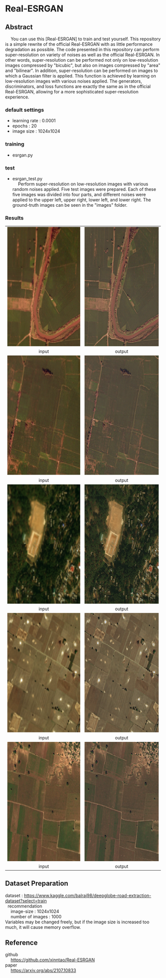 # Real-ESRGAN

## Abstract
&emsp; You can use this [Real-ESRGAN] to train and test yourself.
This repository is a simple rewrite of the official Real-ESRGAN with as little performance degradation as possible.
The code presented in this repository can perform super-resolution on variety of noises as well as the official Real-ESRGAN.
In other words, super-resolution can be performed not only on low-resolution images compressed by "bicubic", but also on images compressed by "area" and "bilinear".
In addition, super-resolution can be performed on images to which a Gaussian filter is applied.
This function is achieved by learning on low-resolution images with various noises applied.
The generators, discriminators, and loss functions are exactly the same as in the official Real-ESRGAN, allowing for a more sophisticated super-resolution experience.

### default settings <br>
- learning rate : 0.0001
- epochs : 20
- image size : 1024x1024

### training <br>
- esrgan.py <br>

### test <by>
- esrgan_test.py <br>
&emsp; Perform super-resolution on low-resolution images with various random noises applied. 
Five test images were prepared. 
Each of these five images was divided into four parts, and different noises were applied to the upper left, upper right, lower left, and lower right.
 The ground-truth images can be seen in the "images" folder.
 
### Results <br>
<table>
   <tr>
    <td><img src="images/input1.png" width=384 height=384></td>
    <td><img src="images/output1.png" width=384 height=384></td>
   </tr>
   <tr>
    <td align="center">input</td>
    <td align="center">output</td>
   </tr>
  <tr>
    <td><img src="images/input2.png" width=384 height=384></td>
    <td><img src="images/output2.png" width=384 height=384></td>
   </tr>
   <tr>
    <td align="center">input</td>
    <td align="center">output</td>  
   </tr>
   <tr>
    <td><img src="images/input3.png" width=384 height=384></td>
    <td><img src="images/output3.png" width=384 height=384></td>
   </tr>
   <tr>
    <td align="center">input</td>
    <td align="center">output</td>
   </tr>
   <tr>
    <td><img src="images/input4.png" width=384 height=384></td>
    <td><img src="images/output4.png" width=384 height=384></td>
   </tr>
   <tr>
    <td align="center">input</td>
    <td align="center">output</td>
   </tr>
   <tr>
    <td><img src="images/input0.png" width=384 height=384></td>
    <td><img src="images/output0.png" width=384 height=384></td>
   </tr>
   <tr>
    <td align="center">input</td>
    <td align="center">output</td>
   </tr>
  </table>


## Dataset Preparation <br>
dataset : https://www.kaggle.com/balraj98/deepglobe-road-extraction-dataset?select=train <br>
&nbsp; recommendation <br>
&emsp; image-size : 1024x1024 <br>
&emsp; number of images : 1000 <br>
Variables may be changed freely, but if the image size is increased too much, it will cause memory overflow.

## Reference <br>
 github <br>
 &emsp; https://github.com/xinntao/Real-ESRGAN <br>
 paper <br>
 &emsp; https://arxiv.org/abs/2107.10833 <br>
